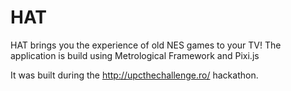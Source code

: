 # HAT

HAT brings you the experience of old NES games to your TV!
The application is build using Metrological Framework and Pixi.js


It was built during the http://upcthechallenge.ro/ hackathon.